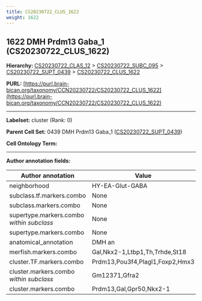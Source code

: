 ```yaml
---
title: CS20230722_CLUS_1622
weight: 1622
---
```

## 1622 DMH Prdm13 Gaba_1 (CS20230722_CLUS_1622)
<b>Hierarchy: </b>
[CS20230722_CLAS_12](../CS20230722_CLAS_12) >
[CS20230722_SUBC_095](../CS20230722_SUBC_095) >
[CS20230722_SUPT_0439](../CS20230722_SUPT_0439) >
[CS20230722_CLUS_1622](../CS20230722_CLUS_1622)

**PURL:** [https://purl.brain-bican.org/taxonomy/CCN20230722/CS20230722_CLUS_1622](https://purl.brain-bican.org/taxonomy/CCN20230722/CS20230722_CLUS_1622)

---


**Labelset:** cluster (Rank: 0)

**Parent Cell Set:** 0439 DMH Prdm13 Gaba_1 ([CS20230722_SUPT_0439](../CS20230722_SUPT_0439))



**Cell Ontology Term:** 

[MARKER GENES.]: #


---

[TRANSFERRED ANNOTATIONS.]: #


[AUTHOR ANNOTATION FIELDS.]: #


**Author annotation fields:**

| Author annotation | Value |
|-------------------|-------|
|neighborhood|HY-EA-Glut-GABA|
|subclass.tf.markers.combo|None|
|subclass.markers.combo|None|
|supertype.markers.combo _within subclass_|None|
|supertype.markers.combo|None|
|anatomical_annotation|DMH an|
|merfish.markers.combo|Gal,Nkx2-1,Ltbp1,Th,Trhde,St18|
|cluster.TF.markers.combo|Prdm13,Pou3f4,Plagl1,Foxp2,Hmx3|
|cluster.markers.combo _within subclass_|Gm12371,Gfra2|
|cluster.markers.combo|Prdm13,Gal,Gpr50,Nkx2-1|
